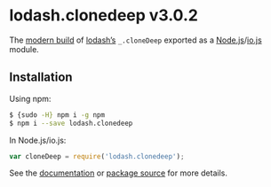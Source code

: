 # lodash.clonedeep v3.0.2

The [modern build](https://github.com/lodash/lodash/wiki/Build-Differences) of [lodash’s](https://lodash.com/) `_.cloneDeep` exported as a [Node.js](http://nodejs.org/)/[io.js](https://iojs.org/) module.

## Installation

Using npm:

```bash
$ {sudo -H} npm i -g npm
$ npm i --save lodash.clonedeep
```

In Node.js/io.js:

```js
var cloneDeep = require('lodash.clonedeep');
```

See the [documentation](https://lodash.com/docs#cloneDeep) or [package source](https://github.com/lodash/lodash/blob/3.0.2-npm-packages/lodash.clonedeep) for more details.
